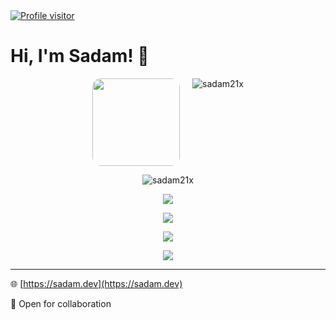 <a align="center" href="https://komarev.com/ghpvc/?username=sadam21x">
    <img src="https://komarev.com/ghpvc/?username=sadam21x&label=Visitors&color=0e75b6&style=flat" alt="Profile visitor" />
</a>

# Hi, I'm Sadam! 👋

<p align="center" style="display: flex; justify-content: center; gap: 5px;">
 <img width="140px" style="border-radius: 10%; margin-right: 15px;" src="https://avatars.githubusercontent.com/u/50426122?v=4" />
 <img src="https://github-readme-stats.vercel.app/api/top-langs?username=sadam21x&show_icons=true&locale=en&layout=compact" alt="sadam21x" />
</p>

<p align="center" style="display: flex; justify-content: center; gap: 5px;">
  <img src="http://github-profile-summary-cards.vercel.app/api/cards/profile-details?username=sadam21x&theme=github" alt="sadam21x"/>
</p>

<p align="center">
  <a href="#">
    <img src="https://skillicons.dev/icons?i=html,css,sass,javascript,typescript,react,nextjs,astro,tailwind" />
  </a>
</p>

<p align="center">
  <a href="#">
    <img src="https://skillicons.dev/icons?i=c,cpp,nodejs,express,nestjs,golang,python,laravel,graphql" />
  </a>
</p>

<p align="center">
  <a href="#">
    <img src="https://skillicons.dev/icons?i=mysql,postgresql,mongodb,redis,rabbitmq" />
  </a>
</p>

<p align="center">
  <a href="#">
    <img src="https://skillicons.dev/icons?i=bash,linux,aws,supabase,docker,jenkins,prometheus,grafana" />
  </a>
</p>

---

🌐 [https://sadam.dev](https://sadam.dev)

🤝 Open for collaboration
